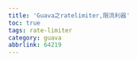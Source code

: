 ```yaml
---
title: 'Guava之ratelimiter,限流利器'
toc: true
tags: rate-limiter
category: guava
abbrlink: 64219
---
```


